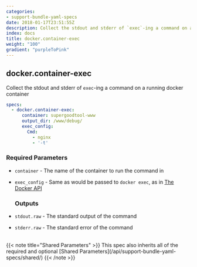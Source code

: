 ```yaml
---
categories:
- support-bundle-yaml-specs
date: 2018-01-17T23:51:55Z
description: Collect the stdout and stderr of `exec`-ing a command on a running docker container
index: docs
title: docker.container-exec
weight: "100"
gradient: "purpleToPink"
---
```


## docker.container-exec

Collect the stdout and stderr of `exec`-ing a command on a running docker container


```yaml
specs:
  - docker.container-exec:
      container: supergoodtool-www
      output_dir: /www/debug/
      exec_config:
        Cmd:
          - nginx
          - '-t'
```


### Required Parameters


- `container` - The name of the container to run the command in


- `exec_config` - Same as would be passed to `docker exec`, as in [The Docker API](https://github.com/moby/moby/blob/master/api/types/configs.go#L43)



    ### Outputs

    
- `stdout.raw` - The standard output of the command

- `stderr.raw` - The standard error of the command


<br>
{{< note title="Shared Parameters" >}}
This spec also inherits all of the required and optional [Shared Parameters](/api/support-bundle-yaml-specs/shared/)
{{< /note >}}

    